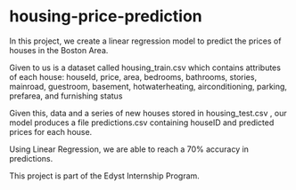 # housing-price-prediction
In this project, we create a linear regression model to predict the prices of houses in the Boston Area.

Given to us is a dataset called housing_train.csv which contains attributes of each house: houseId, price, area, bedrooms, bathrooms, stories, mainroad, guestroom, basement, hotwaterheating, airconditioning, parking, prefarea, and furnishing status

Given this, data and a series of new houses stored in housing_test.csv , our model produces a file predictions.csv containing houseID and predicted prices for each house.

Using Linear Regression, we are able to reach a 70% accuracy in predictions.

This project is part of the Edyst Internship Program.
